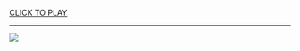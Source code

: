
<a href="https://premium76.site?title=dinosaur_game_unblocked&ref=13M">CLICK TO PLAY</a></h3>
<hr>

<a href="https://premium76.site?title=dinosaur_game_unblocked&ref=13M"><img src="https://clearcache.store/games.png"></a>


